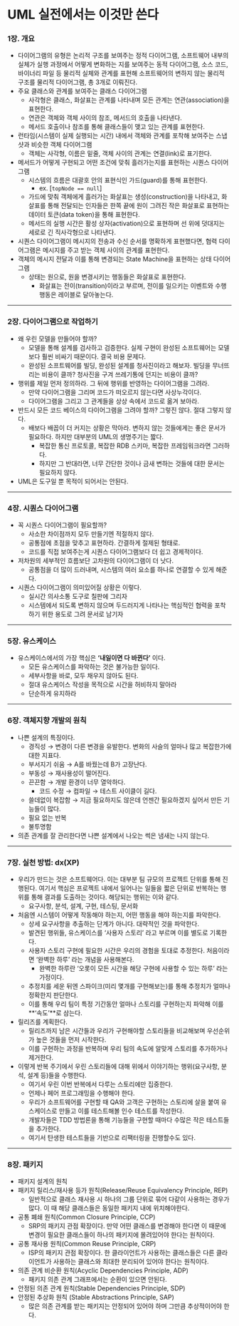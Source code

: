 # UML 실전에서는 이것만 쓴다

### 1장. 개요

- 다이어그램의 유형은 논리적 구조를 보여주는 정적 다이어그램, 소프트웨어 내부의 실체가 실행 과정에서 어떻게 변화하는 지를 보여주는 동적 다이어그램, 소스 코드, 바이너리 파일 등 물리적 실체와 관계를 표현해 소프트웨어의 변하지 않는 물리적 구조를 물리적 다이어그램, 총 3개로 이뤄진다.
- 주요 클래스와 관계를 보여주는 클래스 다이어그램
    - 사각형은 클래스, 화살표는 관계를 나타내며 모든 관계는 연관(association)을 표현한다.
    - 연관은 객체와 객체 사이의 참조, 메서드의 호출을 나타낸다.
    - 메서드 호출이나 참조를 통해 클래스들이 맺고 있는 관계를 표현한다.
- 런타임(시스템이 실제 실행되는 시간) 내에서 객체와 관계를 포착해 보여주는 스냅샷과 비슷한 객체 다이어그램
    - 객체는 사각형, 이름은 밑줄, 객체 사이의 관계는 연결(link)로 표기한다.
- 메서드가 어떻게 구현되고 어떤 조건에 맞춰 흘러가는지를 표현하는 시퀀스 다이어그램
    - 시스템의 흐름은 대괄호 안의 표현식인 가드(guard)를 통해 표현한다.
        - ex. [`topNode == null`]
    - 가드에 맞춰 객체에게 흘러가는 화살표는 생성(construction)을 나타내고, 화살표를 통해 전달되는 인자들은 한쪽 끝에 원이 그려진 작은 화살표로 표현하는 데이터 토큰(data token)을 통해 표현한다.
    - 메서드의 실행 시간은 활성 상자(activation)으로 표현하며 선 위에 덧대지는 세로로 긴 직사각형으로 나타낸다.
- 시퀀스 다이어그램이 메시지의 전송과 수신 순서를 명확하게 표현했다면, 협력 다이어그램은 메시지를 주고 받는 객체 사이의 관계를 표현한다.
- 객체의 메시지 전달과 이를 통해 변경되는 State Machine을 표현하는 상태 다이어그램
    - 상태는 원으로, 원을 변경시키는 행동들은 화살표로 표현한다.
        - 화살표는 전이(transition)이라고 부르며, 전이를 일으키는 이벤트와 수행 행동은 레이블로 달아놓는다.

---

### 2장. 다이어그램으로 작업하기

- 왜 우린 모델을 만들어야 할까?
    - 모델을 통해 설계를 검사하고 검증한다. 실제 구현이 완성된 소프트웨어는 모델보다 훨씬 비싸기 때문이다. 결국 비용 문제다.
    - 완성된 소프트웨어를 빌딩, 완성된 설계를 청사진이라고 해보자. 빌딩을 무너뜨리는 비용이 클까? 청사진을 구겨 쓰레기통에 던지는 비용이 클까?
- 행위를 제일 먼저 정의하라. 그 뒤에 행위를 반영하는 다이어그램을 그려라.
    - 만약 다이어그램을 그리며 코드가 떠오르지 않는다면 사상누각이다.
    - 다이어그램을 그리고 그 관계들을 상상 속에서 코드로 옮겨 보아라.
- 반드시 모든 코드 베이스의 다이어그램을 그려야 할까? 그렇진 않다. 절대 그렇지 않다.
    - 배보다 배꼽이 더 커지는 상황은 막아라. 변하지 않는 것들에게는 좋은 문서가 필요하다. 하지만 대부분의 UML의 생명주기는 짧다.
        - 복잡한 통신 프로토콜, 복잡한 RDB 스키마, 복잡한 프레임워크라면 그러하다.
        - 하지만 그 반대라면, 너무 간단한 것이나 금새 변하는 것들에 대한 문서는 필요하지 않다.
- UML은 도구일 뿐 목적이 되어서는 안된다.

---

### 4장. 시퀀스 다이어그램

- 꼭 시퀀스 다이어그램이 필요할까?
    - 사소한 차이점까지 모두 만들기엔 적절하지 않다.
    - 공통점에 초점을 맞추고 표현하라. 간결하게 절제된 형태로.
    - 코드를 직접 보여주는게 시퀀스 다이어그램보다 더 쉽고 경제적이다.
- 저차원의 세부적인 흐름보단 고차원의 다이어그램이 더 낫다.
    - 공통점을 더 많이 드러내며, 시스템의 여러 요소를 하나로 연결할 수 있게 해준다.
- 시퀀스 다이어그램이 의미있어질 상황은 이렇다.
    - 실시간 의사소통 도구로 칠판에 그리자
    - 시스템에서 되도록 변하지 않으며 두드러지게 나타나는 핵심적인 협력을 포착하기 위한 용도로 그려 문서로 남기자

---

### 5장. 유스케이스

- 유스케이스에서의 가장 핵심은 **‘내일이면 다 바뀐다’** 이다.
    - 모든 유스케이스를 파악하는 것은 불가능한 일이다.
    - 세부사항을 바로, 모두 채우지 않아도 된다.
    - 절대 유스케이스 작성을 목적으로 시간을 허비하지 말아라
    - 단순하게 유지하라

---

### 6장. 객체지향 개발의 원칙

- 나쁜 설계의 특징이다.
    - 경직성 → 변경이 다른 변경을 유발한다. 변화의 사슬의 얼마나 많고 복잡한가에 대한 지표다.
    - 부서지기 쉬움 → A를 바꿨는데 B가 고장난다.
    - 부동성 → 재사용성이 떨어진다.
    - 끈끈함 → 개발 환경이 너무 열악하다.
        - 코드 수정 → 컴파일 → 테스트 사이클이 길다.
    - 쓸데없이 복잡함 → 지금 필요하지도 않은데 언젠간 필요하겠지 싶어서 만든 기능들이 많다.
    - 필요 없는 반복
    - 불투명함
- 의존 관계를 잘 관리한다면 나쁜 설계에서 나오는 썩은 냄새는 나지 않는다.

---

### 7장. 실천 방법: dx(XP)

- 우리가 만드는 것은 소프트웨어다. 이는 대부분 팀 규모의 프로젝트 단위를 통해 진행된다. 여기서 핵심은 프로젝트 내에서 일어나는 일들을 짧은 단위로 반복하는 행위를 통해 결과를 도출하는 것이다. 해당되는 행위는 이와 같다.
    - 요구사항, 분석, 설계, 구현, 테스팅, 문서화
- 처음엔 시스템이 어떻게 작동해야 하는지, 어떤 행동을 해야 하는지를 파악한다.
    - 상세 요구사항을 추출하는 단계가 아니다. 대략적인 것을 파악한다.
    - 발견된 행위들, 유스케이스를 ‘사용자 스토리’ 라고 부르며 이를 별도로 기록한다.
    - 사용자 스토리 구현에 필요한 시간은 우리의 경험을 토대로 추정한다. 처음이라면 ‘완벽한 하루’ 라는 개념을 사용해본다.
        - 완벽한 하루란 ‘오롯이 모든 시간을 해당 구현에 사용할 수 있는 하루’ 라는 가정이다.
    - 추정치를 세운 뒤엔 스파이크(미리 몇개를 구현해보는)를 통해 추정치가 얼마나 정확한지 판단한다.
    - 이를 통해 우리 팀이 특정 기간동안 얼마나 스토리를 구현하는지 파악해 이를 **‘속도’**로 삼는다.
- 릴리즈를 계획한다.
    - 릴리즈까지 남은 시간들과 우리가 구현해야할 스토리들을 비교해보며 우선순위가 높은 것들을 먼저 시작한다.
    - 이를 구현하는 과정을 반복하며 우리 팀의 속도에 알맞게 스토리를 추가하거나 제거한다.
- 이렇게 반복 주기에서 우린 스토리들에 대해 위에서 이야기하는 행위(요구사항, 분석, 설계 등)들을 수행한다.
    - 여기서 우린 이번 반복에서 다루는 스토리에만 집중한다.
    - 언제나 페어 프로그래밍을 수행해야 한다.
    - 우리가 소프트웨어를 구현할 때 QA와 고객은 구현하는 스토리에 살을 붙여 유스케이스로 만들고 이를 테스트해볼 인수 테스트를 작성한다.
    - 개발자들은 TDD 방법론을 통해 기능들을 구현할 때마다 수많은 작은 테스트들을 추가한다.
    - 여기서 탄생한 테스트들을 기반으로 리팩터링을 진행할수도 있다.

---

### 8장. 패키지

- 패키지 설계의 원칙
- 패키지 릴리스/재사용 등가 원칙(Release/Reuse Equivalency Principle, REP)
    - 일반적으로 클래스 재사용 시 하나의 그룹 단위로 묶어 다같이 사용하는 경우가 많다. 이 때 해당 클래스들은 동일한 패키지 내에 위치해야한다.
- 공통 폐쇄 원칙(Common Closure Principle, CCP)
    - SRP의 패키지 관점 확장이다. 만약 어떤 클래스를 변경해야 한다면 이 때문에 변경이 필요한 클래스들이 하나의 패키지에 몰려있어야 한다는 원칙이다.
- 공통 재사용 원칙(Common Reuse Principle, CRP)
    - ISP의 패키지 관점 확장이다. 한 클라이언트가 사용하는 클래스들은 다른 클라이언트가 사용하는 클래스와 최대한 분리되어 있어야 한다는 원칙이다.
- 의존 관계 비순환 원칙(Acyclic Dependencies Principle, ADP)
    - 패키지 의존 관계 그래프에서는 순환이 있으면 안된다.
- 안정된 의존 관계 원칙(Stable Dependencies Principle, SDP)
- 안정된 추상화 원칙 (Stable Abstractions Principle, SAP)
    - 많은 의존 관계를 받는 패키지는 안정되어 있어야 하며 그만큼 추상적이어야 한다.